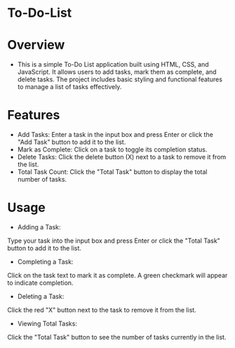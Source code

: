 # To-Do-List

# Overview

- This is a simple To-Do List application built using HTML, CSS, and JavaScript. It allows users to add tasks, mark them as complete, and delete tasks. The project includes basic styling and functional features to manage a list of tasks effectively.

# Features

- Add Tasks: Enter a task in the input box and press Enter or click the "Add Task" button to add it to the list.
- Mark as Complete: Click on a task to toggle its completion status.
- Delete Tasks: Click the delete button (X) next to a task to remove it from the list.
- Total Task Count: Click the "Total Task" button to display the total number of tasks.

# Usage

- Adding a Task:

Type your task into the input box and press Enter or click the "Total Task" button to add it to the list.

- Completing a Task:

Click on the task text to mark it as complete. A green checkmark will appear to indicate completion.

- Deleting a Task:

Click the red "X" button next to the task to remove it from the list.

- Viewing Total Tasks:

Click the "Total Task" button to see the number of tasks currently in the list.
